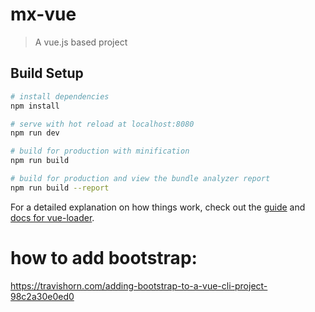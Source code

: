 # mx-vue

> A vue.js based project

## Build Setup

``` bash
# install dependencies
npm install

# serve with hot reload at localhost:8080
npm run dev

# build for production with minification
npm run build

# build for production and view the bundle analyzer report
npm run build --report
```

For a detailed explanation on how things work, check out the [guide](http://vuejs-templates.github.io/webpack/) and [docs for vue-loader](http://vuejs.github.io/vue-loader).

# how to add bootstrap:
https://travishorn.com/adding-bootstrap-to-a-vue-cli-project-98c2a30e0ed0


